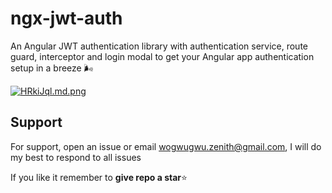 # ngx-jwt-auth

An Angular JWT authentication library with authentication service, route guard, interceptor and login modal to get your Angular app authentication setup in a breeze 🌬️

[![HRkiJql.md.png](https://iili.io/HRkiJql.md.png)](https://freeimage.host/i/HRkiJql)

## Support

For support, open an issue or email wogwugwu.zenith@gmail.com, I will do my best to respond to all issues

If you like it remember to **give repo a star**⭐